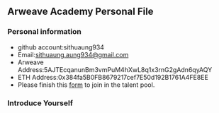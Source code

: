 ## Arweave Academy Personal File

### Personal information

- github account:sithuaung934
- Email:sithuaung.aung934@gmail.com
- Arweave Address:5AJTEcqanunBm3vmPuM4hXwL8q1x3rnG2gAdn6qyAQY
- ETH Address:0x384fa5B0FB8679217cef7E50d192B1761A4FE8EE
- Please finish this [form](https://docs.google.com/forms/d/e/1FAIpQLSfWA5fIIcBgmRppm3jNz5vmf9Mai_QMVil-2pO4r7YKn_Zhtw/viewform?usp=sf_link) to join in the talent pool.

### Introduce Yourself
